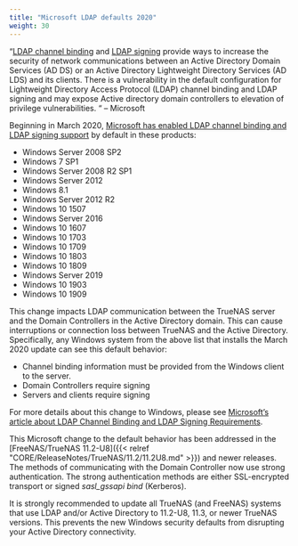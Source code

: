 ```yaml
---
title: "Microsoft LDAP defaults 2020"
weight: 30
---
```


“[LDAP channel binding](https://support.microsoft.com/en-us/help/4034879) and [LDAP signing](https://support.microsoft.com/en-us/help/935834) provide ways to increase the security of network communications between an Active Directory Domain Services (AD DS) or an Active Directory Lightweight Directory Services (AD LDS) and its clients. There is a vulnerability in the default configuration for Lightweight Directory Access Protocol (LDAP) channel binding and LDAP signing and may expose Active directory domain controllers to elevation of privilege vulnerabilities. “ – Microsoft

Beginning in March 2020, [Microsoft has enabled LDAP channel binding and LDAP signing support](https://support.microsoft.com/en-us/help/4520412/2020-ldap-channel-binding-and-ldap-signing-requirement-for-windows) by default in these products:

+ Windows Server 2008 SP2
+ Windows 7 SP1
+ Windows Server 2008 R2 SP1
+ Windows Server 2012
+ Windows 8.1
+ Windows Server 2012 R2
+ Windows 10 1507
+ Windows Server 2016
+ Windows 10 1607
+ Windows 10 1703
+ Windows 10 1709
+ Windows 10 1803
+ Windows 10 1809
+ Windows Server 2019
+ Windows 10 1903
+ Windows 10 1909

This change impacts LDAP communication between the TrueNAS server and the Domain Controllers in the Active Directory domain.
This can cause interruptions or connection loss between TrueNAS and the Active Directory.
Specifically, any Windows system from the above list that installs the March 2020 update can see this default behavior:

+ Channel binding information must be provided from the Windows client to the server.
+ Domain Controllers require signing
+ Servers and clients require signing

For more details about this change to Windows, please see [Microsoft’s article about LDAP Channel Binding and LDAP Signing Requirements](https://techcommunity.microsoft.com/t5/core-infrastructure-and-security/ldap-channel-binding-and-ldap-signing-requirements-march-update/ba-p/921536).

This Microsoft change to the default behavior has been addressed in the [FreeNAS/TrueNAS 11.2-U8]({{< relref "CORE/ReleaseNotes/TrueNAS/11.2/11.2U8.md" >}}) and newer releases.
The methods of communicating with the Domain Controller now use strong authentication.
The strong authentication methods are either SSL-encrypted transport or signed *sasl_gssapi bind* (Kerberos).

It is strongly recommended to update all TrueNAS (and FreeNAS) systems that use LDAP and/or Active Directory to 11.2-U8, 11.3, or newer TrueNAS versions. This prevents the new Windows security defaults from disrupting your Active Directory connectivity.
